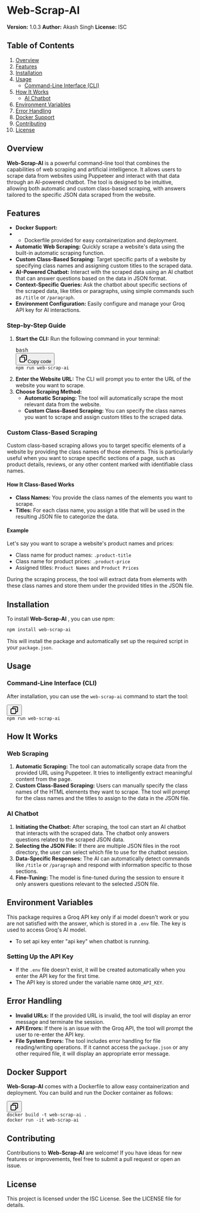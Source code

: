 # Web-Scrap-AI

**Version:** 1.0.3
**Author:** Akash Singh
**License:** ISC

## Table of Contents

1. [Overview](#overview)
2. [Features](#features)
3. [Installation](#installation)
4. [Usage](#usage)
   * [Command-Line Interface (CLI)](#command-line-interface-cli)
5. [How It Works](#how-it-works)
   * [AI Chatbot](#ai-chatbot)
6. [Environment Variables](#environment-variables)
7. [Error Handling](#error-handling)
8. [Docker Support](#docker-support)
9. [Contributing](#contributing)
10. [License](#license)

## Overview

**Web-Scrap-AI** is a powerful command-line tool that combines the capabilities of web scraping and artificial intelligence. It allows users to scrape data from websites using Puppeteer and interact with that data through an AI-powered chatbot. The tool is designed to be intuitive, allowing both automatic and custom class-based scraping, with answers tailored to the specific JSON data scraped from the website.

## Features

* **Docker Support:**
* * Dockerfile provided for easy containerization and deployment.
* **Automatic Web Scraping:** Quickly scrape a website's data using the built-in automatic scraping function.
* **Custom Class-Based Scraping:** Target specific parts of a website by specifying class names and assigning custom titles to the scraped data.
* **AI-Powered Chatbot:** Interact with the scraped data using an AI chatbot that can answer questions based on the data in JSON format.
* **Context-Specific Queries:** Ask the chatbot about specific sections of the scraped data, like titles or paragraphs, using simple commands such as `/title` or `/paragraph`.
* **Environment Configuration:** Easily configure and manage your Groq API key for AI interactions.

### Step-by-Step Guide

1. **Start the CLI:**
   Run the following command in your terminal:
   <pre><div class="dark bg-gray-950 rounded-md border-[0.5px] border-token-border-medium"><div class="flex items-center relative text-token-text-secondary bg-token-main-surface-secondary px-4 py-2 text-xs font-sans justify-between rounded-t-md"><span>bash</span><div class="flex items-center"><span class="" data-state="closed"><button class="flex gap-1 items-center"><svg xmlns="http://www.w3.org/2000/svg" width="24" height="24" fill="none" viewBox="0 0 24 24" class="icon-sm"><path fill="currentColor" fill-rule="evenodd" d="M7 5a3 3 0 0 1 3-3h9a3 3 0 0 1 3 3v9a3 3 0 0 1-3 3h-2v2a3 3 0 0 1-3 3H5a3 3 0 0 1-3-3v-9a3 3 0 0 1 3-3h2zm2 2h5a3 3 0 0 1 3 3v5h2a1 1 0 0 0 1-1V5a1 1 0 0 0-1-1h-9a1 1 0 0 0-1 1zM5 9a1 1 0 0 0-1 1v9a1 1 0 0 0 1 1h9a1 1 0 0 0 1-1v-9a1 1 0 0 0-1-1z" clip-rule="evenodd"></path></svg>Copy code</button></span></div></div><div class="overflow-y-auto p-4" dir="ltr"><code class="!whitespace-pre hljs language-bash">npm run web-scrap-ai
   </code></div></div></pre>
2. **Enter the Website URL:**
   The CLI will prompt you to enter the URL of the website you want to scrape.
3. **Choose Scraping Method:**
   * **Automatic Scraping:** The tool will automatically scrape the most relevant data from the website.
   * **Custom Class-Based Scraping:** You can specify the class names you want to scrape and assign custom titles to the scraped data.

### Custom Class-Based Scraping

Custom class-based scraping allows you to target specific elements of a website by providing the class names of those elements. This is particularly useful when you want to scrape specific sections of a page, such as product details, reviews, or any other content marked with identifiable class names.

#### How It Class-Based Works

* **Class Names:** You provide the class names of the elements you want to scrape.
* **Titles:** For each class name, you assign a title that will be used in the resulting JSON file to categorize the data.

#### Example

Let's say you want to scrape a website's product names and prices:

* Class name for product names: `.product-title`
* Class name for product prices: `.product-price`
* Assigned titles: `Product Names` and `Product Prices`

During the scraping process, the tool will extract data from elements with these class names and store them under the provided titles in the JSON file.

## Installation

To install  **Web-Scrap-AI** , you can use npm:

```bash
npm install web-scrap-ai
```

This will install the package and automatically set up the required script in your `package.json`.

## Usage

### Command-Line Interface (CLI)

After installation, you can use the `web-scrap-ai` command to start the tool:

<pre><div class="dark bg-gray-950 rounded-md border-[0.5px] border-token-border-medium"><div class="flex items-center relative text-token-text-secondary bg-token-main-surface-secondary px-4 py-2 text-xs font-sans justify-between rounded-t-md"><span></span><div class="flex items-center"><span class="" data-state="closed"><button class="flex gap-1 items-center"><svg xmlns="http://www.w3.org/2000/svg" width="24" height="24" fill="none" viewBox="0 0 24 24" class="icon-sm"><path fill="currentColor" fill-rule="evenodd" d="M7 5a3 3 0 0 1 3-3h9a3 3 0 0 1 3 3v9a3 3 0 0 1-3 3h-2v2a3 3 0 0 1-3 3H5a3 3 0 0 1-3-3v-9a3 3 0 0 1 3-3h2zm2 2h5a3 3 0 0 1 3 3v5h2a1 1 0 0 0 1-1V5a1 1 0 0 0-1-1h-9a1 1 0 0 0-1 1zM5 9a1 1 0 0 0-1 1v9a1 1 0 0 0 1 1h9a1 1 0 0 0 1-1v-9a1 1 0 0 0-1-1z" clip-rule="evenodd"></path></svg></button></span></div></div><div class="overflow-y-auto p-4" dir="ltr"><code class="!whitespace-pre hljs language-bash">npm run web-scrap-ai
</code></div></div></pre>

## How It Works

### Web Scraping

1. **Automatic Scraping:**
   The tool can automatically scrape data from the provided URL using Puppeteer. It tries to intelligently extract meaningful content from the page.
2. **Custom Class-Based Scraping:**
   Users can manually specify the class names of the HTML elements they want to scrape. The tool will prompt for the class names and the titles to assign to the data in the JSON file.

### AI Chatbot

1. **Initiating the Chatbot:**
   After scraping, the tool can start an AI chatbot that interacts with the scraped data. The chatbot only answers questions related to the scraped JSON data.
2. **Selecting the JSON File:**
   If there are multiple JSON files in the root directory, the user can select which file to use for the chatbot session.
3. **Data-Specific Responses:**
   The AI can automatically detect commands like `/title` or `/paragraph` and respond with information specific to those sections.
4. **Fine-Tuning:**
   The model is fine-tuned during the session to ensure it only answers questions relevant to the selected JSON file.

## Environment Variables

This package requires a Groq API key only if ai model doesn't work or you are not satisfied with the answer, which is stored in a `.env` file. The key is used to access Groq's AI model.

* To set api key enter "api key" when chatbot is running.

### Setting Up the API Key

* If the `.env` file doesn't exist, it will be created automatically when you enter the API key for the first time.
* The API key is stored under the variable name `GROQ_API_KEY`.

## Error Handling

* **Invalid URLs:**
  If the provided URL is invalid, the tool will display an error message and terminate the session.
* **API Errors:**
  If there is an issue with the Groq API, the tool will prompt the user to re-enter the API key.
* **File System Errors:**
  The tool includes error handling for file reading/writing operations. If it cannot access the `package.json` or any other required file, it will display an appropriate error message.

## Docker Support

**Web-Scrap-AI** comes with a Dockerfile to allow easy containerization and deployment. You can build and run the Docker container as follows:

<pre><div class="dark bg-gray-950 rounded-md border-[0.5px] border-token-border-medium"><div class="flex items-center relative text-token-text-secondary bg-token-main-surface-secondary px-4 py-2 text-xs font-sans justify-between rounded-t-md"><span></span><div class="flex items-center"><span class="" data-state="closed"><button class="flex gap-1 items-center"><svg xmlns="http://www.w3.org/2000/svg" width="24" height="24" fill="none" viewBox="0 0 24 24" class="icon-sm"><path fill="currentColor" fill-rule="evenodd" d="M7 5a3 3 0 0 1 3-3h9a3 3 0 0 1 3 3v9a3 3 0 0 1-3 3h-2v2a3 3 0 0 1-3 3H5a3 3 0 0 1-3-3v-9a3 3 0 0 1 3-3h2zm2 2h5a3 3 0 0 1 3 3v5h2a1 1 0 0 0 1-1V5a1 1 0 0 0-1-1h-9a1 1 0 0 0-1 1zM5 9a1 1 0 0 0-1 1v9a1 1 0 0 0 1 1h9a1 1 0 0 0 1-1v-9a1 1 0 0 0-1-1z" clip-rule="evenodd"></path></svg></button></span></div></div><div class="overflow-y-auto p-4" dir="ltr"><code class="!whitespace-pre hljs language-bash">docker build -t web-scrap-ai .
docker run -it web-scrap-ai
</code></div></div></pre>

## Contributing

Contributions to **Web-Scrap-AI** are welcome! If you have ideas for new features or improvements, feel free to submit a pull request or open an issue.

## License

This project is licensed under the ISC License. See the LICENSE file for details.

